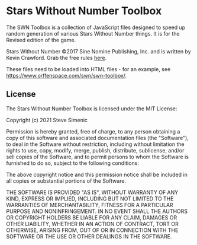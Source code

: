 # Stars Without Number Toolbox

The SWN Toolbox is a collection of JavaScript files designed to speed up random generation of various Stars Without Number things. It is for the Revised edition of the game.

Stars Without Number ©2017 Sine Nomine Publishing, Inc. and is written by Kevin Crawford. Grab the free rules [here](https://www.drivethrurpg.com/product/230009/Stars-Without-Number-Revised-Edition-Free-Version).

These files need to be loaded into HTML files - for an example, see https://www.orffenspace.com/swn/swn-toolbox/.

## License

The Stars Without Number Toolbox is licensed under the MIT License:

Copyright (c) 2021 Steve Simenic

Permission is hereby granted, free of charge, to any person obtaining a copy
of this software and associated documentation files (the "Software"), to deal
in the Software without restriction, including without limitation the rights
to use, copy, modify, merge, publish, distribute, sublicense, and/or sell
copies of the Software, and to permit persons to whom the Software is
furnished to do so, subject to the following conditions:

The above copyright notice and this permission notice shall be included in all
copies or substantial portions of the Software.

THE SOFTWARE IS PROVIDED "AS IS", WITHOUT WARRANTY OF ANY KIND, EXPRESS OR
IMPLIED, INCLUDING BUT NOT LIMITED TO THE WARRANTIES OF MERCHANTABILITY,
FITNESS FOR A PARTICULAR PURPOSE AND NONINFRINGEMENT. IN NO EVENT SHALL THE
AUTHORS OR COPYRIGHT HOLDERS BE LIABLE FOR ANY CLAIM, DAMAGES OR OTHER
LIABILITY, WHETHER IN AN ACTION OF CONTRACT, TORT OR OTHERWISE, ARISING FROM,
OUT OF OR IN CONNECTION WITH THE SOFTWARE OR THE USE OR OTHER DEALINGS IN THE
SOFTWARE.
